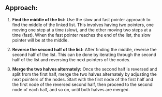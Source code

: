 ## Approach:

1. **Find the middle of the list:**
   Use the slow and fast pointer approach to find the middle of the linked list. This involves having two pointers, one moving one step at a time (slow), and the other moving two steps at a time (fast). When the fast pointer reaches the end of the list, the slow pointer will be at the middle.

2. **Reverse the second half of the list:**
   After finding the middle, reverse the second half of the list. This can be done by iterating through the second half of the list and reversing the next pointers of the nodes.

3. **Merge the two halves alternately:**
   Once the second half is reversed and split from the first half, merge the two halves alternately by adjusting the next pointers of the nodes. Start with the first node of the first half and the first node of the reversed second half, then proceed to the second node of each half, and so on, until both halves are merged.
